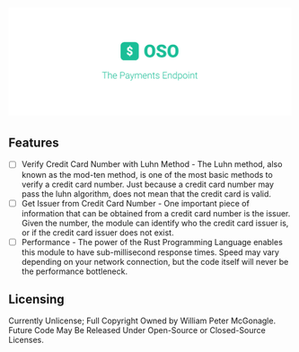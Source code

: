 # ![The Payments Module](https://github.com/open-specification/payment/blob/master/.github/cover.png?raw=true)

## Features

- [ ] Verify Credit Card Number with Luhn Method
        - The Luhn method, also known as the mod-ten method, is one of the most basic methods to verify a credit card number. Just because a credit card number may pass the luhn algorithm, does not mean that the credit card is valid.
- [ ] Get Issuer from Credit Card Number
        - One important piece of information that can be obtained from a credit card number is the issuer. Given the number, the module can identify who the credit card issuer is, or if the credit card issuer does not exist.
- [ ] Performance
        - The power of the Rust Programming Language enables this module to have sub-millisecond response times. Speed may vary depending on your network connection, but the code itself will never be the performance bottleneck.

## Licensing

Currently Unlicense; Full Copyright Owned by William Peter McGonagle. Future Code May Be Released Under Open-Source or Closed-Source Licenses.

